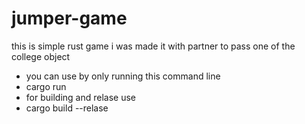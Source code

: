 # jumper-game
this is simple rust game i was made it with partner to pass one of the college object
 
 - you can use by only running this command line
 -   cargo run
 - for building and relase use
 - cargo build --relase
